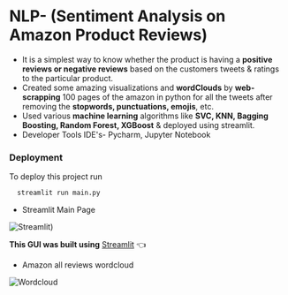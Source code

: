 # NLP- (Sentiment Analysis on Amazon Product Reviews)
- It is a simplest way to know whether the product is having a **positive reviews or negative reviews** based on the
customers tweets & ratings to the particular product.
- Created some amazing visualizations and **wordClouds** by **web-scrapping** 100 pages of the amazon in python for all the
tweets after removing the **stopwords, punctuations, emojis**, etc.
- Used various **machine learning** algorithms like **SVC, KNN, Bagging Boosting, Random Forest, XGBoost** & deployed using
streamlit.
- Developer Tools IDE's- Pycharm, Jupyter Notebook

### Deployment

To deploy this project run

```bash 
  streamlit run main.py 
```

- Streamlit Main Page

![Streamlit](https://user-images.githubusercontent.com/92504503/188309422-76af2ebc-a7ed-4b2a-91e8-677b73fe844a.png))

**This GUI was built using** [Streamlit](https://docs.streamlit.io/streamlit-cloud/get-started) 👈

- Amazon all reviews wordcloud

![Wordcloud](https://user-images.githubusercontent.com/92504503/188309477-11eeafb5-e5bd-4b2c-9932-51aa0946b47e.png)
